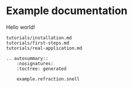 # Example documentation

Hello world!

```{toctree}
tutorials/installation.md
tutorials/first-steps.md
tutorials/real-application.md
```

```{eval-rst}
.. autosummary::
    :nosignatures:
    :toctree: generated

    example.refraction.snell
```
